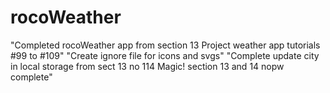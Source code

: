 # rocoWeather
<!-- Start again on weather app - keep it tidy!
#99 Project Preview & Setup
#100 HTML & CSS Template
#101 AccuWeather API 
#102 Get City API Call 
#103 Get Weather API Call 
#104 Updating the Location
#105 Object Shorthand Notation
#106 Updating the UI
#107 Destructuring
#108 Weather Icons & images
#109 Ternary Operator 
#114. Updating the Weather App -->
"Completed rocoWeather app from section 13 Project weather app tutorials #99 to #109"
"Create ignore file for icons and svgs"
"Complete update city in local storage from sect 13 no 114 Magic! section 13 and 14 nopw complete"

